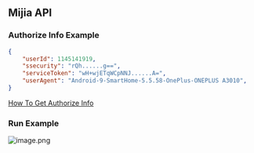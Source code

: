 ## Mijia API

### Authorize Info Example

```json
{
    "userId": 1145141919,
    "ssecurity": "rQh......g==",
    "serviceToken": "wH+wjETqWCpNNJ......A=",
    "userAgent": "Android-9-SmartHome-5.5.58-OnePlus-ONEPLUS A3010",
}
```

[How To Get Authorize Info](https://satori.moe/mijia-api-authorize-info)

### Run Example

![image.png](https://i.loli.net/2019/10/14/mfG19lSxYwgiMe8.png)